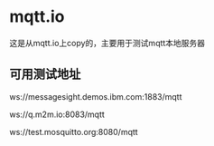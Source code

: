# mqtt.io

这是从mqtt.io上copy的，主要用于测试mqtt本地服务器


## 可用测试地址

ws://messagesight.demos.ibm.com:1883/mqtt

ws://q.m2m.io:8083/mqtt

ws://test.mosquitto.org:8080/mqtt

